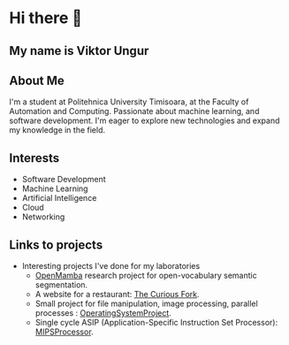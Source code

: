 # Hi there 👋

## My name is Viktor Ungur

## About Me
I'm a student at Politehnica University Timisoara, at the Faculty of Automation and Computing. Passionate about machine learning, and software development. I'm eager to explore new technologies and expand my knowledge in the field. 

## Interests
- Software Development
- Machine Learning
- Artificial Intelligence
- Cloud
- Networking

## Links to projects
* Interesting projects I've done for my laboratories
  * [OpenMamba](https://github.com/ViktorUngur002/openmamba.git) research project for open-vocabulary semantic segmentation.
  * A website for a restaurant: [The Curious Fork](https://github.com/ViktorUngur002/TheCuriousFork.git).
  * Small project for file manipulation, image processing, parallel processes : [OperatingSystemProject](https://github.com/ViktorUngur002/OperatingSystemsProject.git).
  * Single cycle ASIP (Application-Specific Instruction Set Processor): [MIPSProcessor](https://github.com/ViktorUngur002/MIPSProcessor.git).
  
